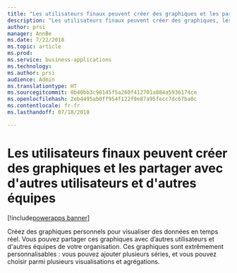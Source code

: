 ```yaml
---
title: "Les utilisateurs finaux peuvent créer des graphiques et les partager avec d'autres utilisateurs et d'autres équipes"
description: "Les utilisateurs finaux peuvent créer des graphiques, les partager avec d'autres utilisateurs et créer des visuels"
author: prsi
manager: AnnBe
ms.date: 7/22/2018
ms.topic: article
ms.prod: 
ms.service: business-applications
ms.technology: 
ms.author: prsi
audience: Admin
ms.translationtype: HT
ms.sourcegitcommit: 0b40bb3c98145f5a260f412701a884a5936174ce
ms.openlocfilehash: 2eb4495ab0ff954f122f9e87a95fecc7dc67ba0c
ms.contentlocale: fr-fr
ms.lasthandoff: 07/18/2018

---
```

# <a name="end-users-can-create-charts-and-share-them-with-other-users-and-teams"></a>Les utilisateurs finaux peuvent créer des graphiques et les partager avec d'autres utilisateurs et d'autres équipes

[!include[powerapps banner](../includes/powerapps.md)]




Créez des graphiques personnels pour visualiser des données en temps réel. Vous pouvez partager ces graphiques avec d’autres utilisateurs et d'autres équipes de votre organisation. Ces graphiques sont extrêmement personnalisables : vous pouvez ajouter plusieurs séries, et vous pouvez choisir parmi plusieurs visualisations et agrégations.

